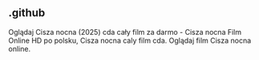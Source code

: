## .github

Oglądaj Cisza nocna (2025) cda cały film za darmo - Cisza nocna Film Online HD po polsku, Cisza nocna caly film cda. Oglądaj film Cisza nocna online. 
